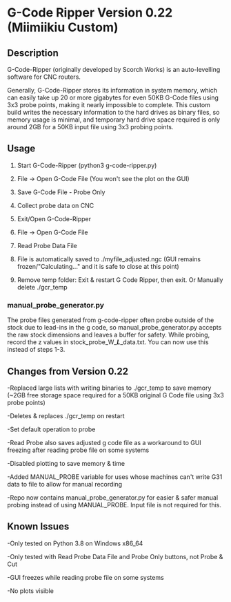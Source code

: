 # G-Code Ripper Version 0.22 (Miimiikiu Custom)

## Description

G-Code-Ripper (originally developed by Scorch Works) is an auto-levelling software for CNC routers.

Generally, G-Code-Ripper stores its information in system memory, which can easily take up 20 or more gigabytes for even 50KB G-Code files using 3x3 probe points, making it nearly impossible to complete. This custom build writes the necessary information to the hard drives as binary files, so memory usage is minimal, and temporary hard drive space required is only around 2GB for a 50KB input file using 3x3 probing points.

## Usage

1. Start G-Code-Ripper (python3 g-code-ripper.py) 

2. File -> Open G-Code File (You won't see the plot on the GUI)

3. Save G-Code File - Probe Only  

4. Collect probe data on CNC 

5. Exit/Open G-Code-Ripper 

6. File -> Open G-Code File 

7. Read Probe Data File 

8. File is automatically saved to ./myfile_adjusted.ngc (GUI remains frozen/"Calculating..." and it is safe to close at this point) 

9. Remove temp folder: Exit & restart G Code Ripper, then exit. Or Manually delete ./gcr_temp

### manual_probe_generator.py

The probe files generated from g-code-ripper often probe outside of the stock due to lead-ins in the g code, so manual_probe_generator.py accepts the raw stock dimensions and leaves a buffer for safety. While probing, record the z values in stock_probe_W_**_L_**_data.txt. You can now use this instead of steps 1-3.

## Changes from Version 0.22

-Replaced large lists with writing binaries to ./gcr_temp to save memory (~2GB free storage space required for a 50KB original G Code file using 3x3 probe points)

-Deletes & replaces ./gcr_temp on restart

-Set default operation to probe

-Read Probe also saves adjusted g code file as a workaround to GUI freezing after reading probe file on some systems

-Disabled plotting to save memory & time

-Added MANUAL_PROBE variable for uses whose machines can't write G31 data to file to allow for manual recording

-Repo now contains manual_probe_generator.py for easier & safer manual probing instead of using MANUAL_PROBE. Input file is not required for this.

## Known Issues

-Only tested on Python 3.8 on Windows x86_64 

-Only tested with Read Probe Data File and Probe Only buttons, not Probe & Cut

-GUI freezes while reading probe file on some systems

-No plots visible

